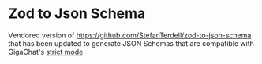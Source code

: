 # Zod to Json Schema

Vendored version of https://github.com/StefanTerdell/zod-to-json-schema that has been updated to generate JSON Schemas that are compatible with GigaChat's [strict mode](https://platform.gigachat.com/docs/guides/structured-outputs/supported-schemas)
